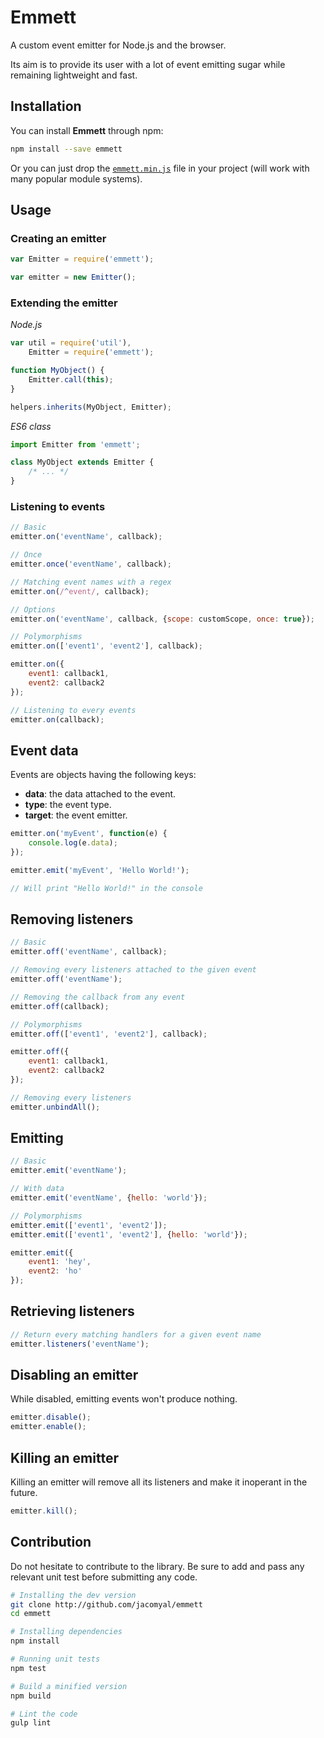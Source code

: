 # Emmett

A custom event emitter for Node.js and the browser.

Its aim is to provide its user with a lot of event emitting sugar while remaining lightweight and fast.

## Installation

You can install **Emmett** through npm:

```bash
npm install --save emmett
```

Or you can just drop the [`emmett.min.js`](./emmett.min.js) file in your project (will work with many popular module systems).

## Usage

### Creating an emitter

```js
var Emitter = require('emmett');

var emitter = new Emitter();
```

### Extending the emitter

*Node.js*

```js
var util = require('util'),
    Emitter = require('emmett');

function MyObject() {
	Emitter.call(this);
}

helpers.inherits(MyObject, Emitter);
```

*ES6 class*

```js
import Emitter from 'emmett';

class MyObject extends Emitter {
	/* ... */
}
```

### Listening to events

```js
// Basic
emitter.on('eventName', callback);

// Once
emitter.once('eventName', callback);

// Matching event names with a regex
emitter.on(/^event/, callback);

// Options
emitter.on('eventName', callback, {scope: customScope, once: true});

// Polymorphisms
emitter.on(['event1', 'event2'], callback);

emitter.on({
	event1: callback1,
	event2: callback2
});

// Listening to every events
emitter.on(callback);
```

## Event data

Events are objects having the following keys:

* **data**: the data attached to the event.
* **type**: the event type.
* **target**: the event emitter.

```js
emitter.on('myEvent', function(e) {
	console.log(e.data);
});

emitter.emit('myEvent', 'Hello World!');

// Will print "Hello World!" in the console
```

## Removing listeners

```js
// Basic
emitter.off('eventName', callback);

// Removing every listeners attached to the given event
emitter.off('eventName');

// Removing the callback from any event
emitter.off(callback);

// Polymorphisms
emitter.off(['event1', 'event2'], callback);

emitter.off({
	event1: callback1,
	event2: callback2
});

// Removing every listeners
emitter.unbindAll();
```

## Emitting

```js
// Basic
emitter.emit('eventName');

// With data
emitter.emit('eventName', {hello: 'world'});

// Polymorphisms
emitter.emit(['event1', 'event2']);
emitter.emit(['event1', 'event2'], {hello: 'world'});

emitter.emit({
	event1: 'hey',
	event2: 'ho'
});
```

## Retrieving listeners

```js
// Return every matching handlers for a given event name
emitter.listeners('eventName');
```

## Disabling an emitter

While disabled, emitting events won't produce nothing.

```js
emitter.disable();
emitter.enable();
```

## Killing an emitter

Killing an emitter will remove all its listeners and make it inoperant in the future.

```js
emitter.kill();
```

## Contribution

Do not hesitate to contribute to the library. Be sure to add and pass any relevant unit test before submitting any code.

```bash
# Installing the dev version
git clone http://github.com/jacomyal/emmett
cd emmett

# Installing dependencies
npm install

# Running unit tests
npm test

# Build a minified version
npm build

# Lint the code
gulp lint
```
